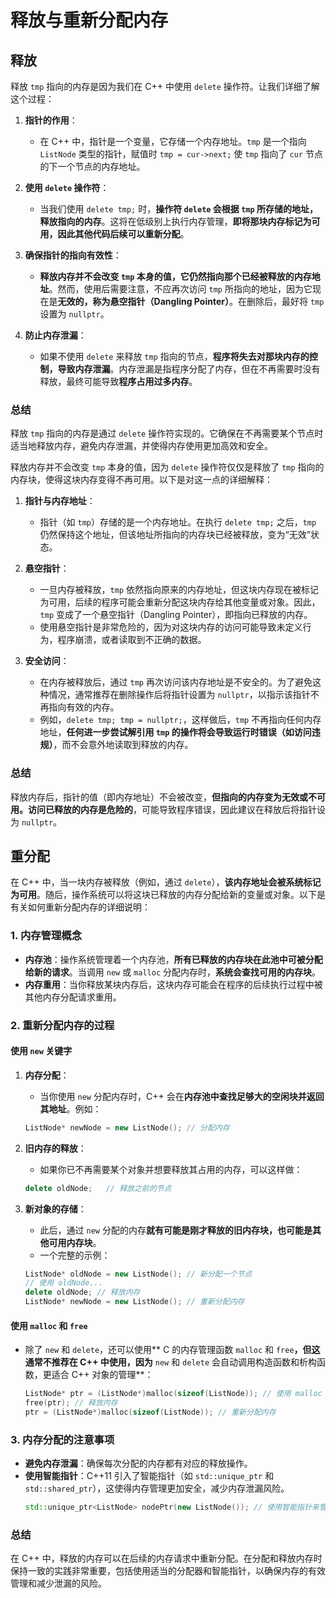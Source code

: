 # 释放与重新分配内存

## 释放

释放 `tmp` 指向的内存是因为我们在 C++ 中使用 `delete` 操作符。让我们详细了解这个过程：

1. **指针的作用**：
   - 在 C++ 中，指针是一个变量，它存储一个内存地址。`tmp` 是一个指向 `ListNode` 类型的指针，赋值时 `tmp = cur->next;` 使 `tmp` 指向了 `cur` 节点的下一个节点的内存地址。

2. **使用 `delete` 操作符**：
   - 当我们使用 `delete tmp;` 时，**操作符 `delete` 会根据 `tmp` 所存储的地址，释放指向的内存**。这将在低级别上执行内存管理，**即将那块内存标记为可用，因此其他代码后续可以重新分配**。

3. **确保指针的指向有效性**：
   - **释放内存并不会改变 `tmp` 本身的值，它仍然指向那个已经被释放的内存地址**。然而，使用后需要注意，不应再次访问 `tmp` 所指向的地址，因为它现在是**无效的，称为悬空指针（Dangling Pointer）**。在删除后，最好将 `tmp` 设置为 `nullptr`。

4. **防止内存泄漏**：
   - 如果不使用 `delete` 来释放 `tmp` 指向的节点，**程序将失去对那块内存的控制，导致内存泄漏**。内存泄漏是指程序分配了内存，但在不再需要时没有释放，最终可能导致**程序占用过多内存**。

### 总结
释放 `tmp` 指向的内存是通过 `delete` 操作符实现的。它确保在不再需要某个节点时适当地释放内存，避免内存泄漏，并使得内存使用更加高效和安全。


释放内存并不会改变 `tmp` 本身的值，因为 `delete` 操作符仅仅是释放了 `tmp` 指向的内存块，使得这块内存变得不再可用。以下是对这一点的详细解释：

1. **指针与内存地址**：
   - 指针（如 `tmp`）存储的是一个内存地址。在执行 `delete tmp;` 之后，`tmp` 仍然保持这个地址，但该地址所指向的内存块已经被释放，变为“无效”状态。

2. **悬空指针**：
   - 一旦内存被释放，`tmp` 依然指向原来的内存地址，但这块内存现在被标记为可用，后续的程序可能会重新分配这块内存给其他变量或对象。因此，`tmp` 变成了一个悬空指针（Dangling Pointer），即指向已释放的内存。
   - 使用悬空指针是非常危险的，因为对这块内存的访问可能导致未定义行为，程序崩溃，或者读取到不正确的数据。

3. **安全访问**：
   - 在内存被释放后，通过 `tmp` 再次访问该内存地址是不安全的。为了避免这种情况，通常推荐在删除操作后将指针设置为 `nullptr`，以指示该指针不再指向有效的内存。
   - 例如，`delete tmp; tmp = nullptr;`，这样做后，`tmp` 不再指向任何内存地址，**任何进一步尝试解引用 `tmp` 的操作将会导致运行时错误（如访问违规）**，而不会意外地读取到释放的内存。

### 总结
释放内存后，指针的值（即内存地址）不会被改变，**但指向的内存变为无效或不可用。访问已释放的内存是危险的**，可能导致程序错误，因此建议在释放后将指针设为 `nullptr`。

## 重分配

在 C++ 中，当一块内存被释放（例如，通过 `delete`），**该内存地址会被系统标记为可用**。随后，操作系统可以将这块已释放的内存分配给新的变量或对象。以下是有关如何重新分配内存的详细说明：

### 1. 内存管理概念

- **内存池**：操作系统管理着一个内存池，**所有已释放的内存块在此池中可被分配给新的请求**。当调用 `new` 或 `malloc` 分配内存时，**系统会查找可用的内存块**。
- **内存重用**：当你释放某块内存后，这块内存可能会在程序的后续执行过程中被其他内存分配请求重用。

### 2. 重新分配内存的过程

#### 使用 `new` 关键字

1. **内存分配**：
   - 当你使用 `new` 分配内存时，C++ 会在**内存池中查找足够大的空闲块并返回其地址**。例如：
   ```cpp
   ListNode* newNode = new ListNode(); // 分配内存
   ```

2. **旧内存的释放**：
   - 如果你已不再需要某个对象并想要释放其占用的内存，可以这样做：
   ```cpp
   delete oldNode;   // 释放之前的节点
   ```

3. **新对象的存储**：
   - 此后，通过 `new` 分配的内存**就有可能是刚才释放的旧内存块，也可能是其他可用内存块**。
   - 一个完整的示例：
   ```cpp
   ListNode* oldNode = new ListNode(); // 新分配一个节点
   // 使用 oldNode...
   delete oldNode; // 释放内存
   ListNode* newNode = new ListNode(); // 重新分配内存
   ```

#### 使用 `malloc` 和 `free`

- 除了 `new` 和 `delete`，还可以使用** C 的内存管理函数 `malloc` 和 `free`**，但这通常不推荐在 C++ 中使用，因为** `new` 和 `delete` 会自动调用构造函数和析构函数，更适合 C++ 对象的管理**：
  ```cpp
  ListNode* ptr = (ListNode*)malloc(sizeof(ListNode)); // 使用 malloc 分配内存
  free(ptr); // 释放内存
  ptr = (ListNode*)malloc(sizeof(ListNode)); // 重新分配内存
  ```

### 3. 内存分配的注意事项

- **避免内存泄漏**：确保每次分配的内存都有对应的释放操作。
- **使用智能指针**：C++11 引入了智能指针（如 `std::unique_ptr` 和 `std::shared_ptr`），这使得内存管理更加安全，减少内存泄漏风险。
  ```cpp
  std::unique_ptr<ListNode> nodePtr(new ListNode()); // 使用智能指针来管理内存  ？？？？
  ```

### 总结
在 C++ 中，释放的内存可以在后续的内存请求中重新分配。在分配和释放内存时保持一致的实践非常重要，包括使用适当的分配器和智能指针，以确保内存的有效管理和减少泄漏的风险。

